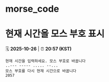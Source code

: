 # morse_code
# 현재 시간을 모스 부호 표시
<!-- MORSE_TIME_START -->
🗓️ **2025-10-26** | ⏰ **20:57 (KST)**

```
현재 시간을 입력하세요. 모스 부호로 바꿉니다
..--- ----- ..... --...
모스 부호를 다시 현재 시간으로 바꿉니다
2057
```
<!-- MORSE_TIME_END -->
